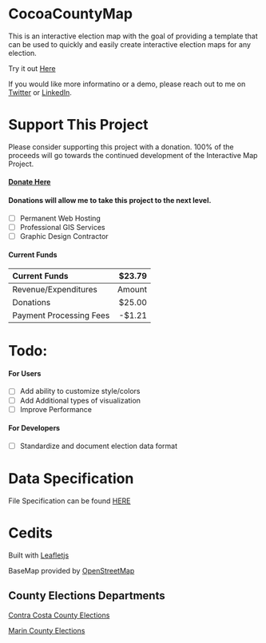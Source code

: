 # CocoaCountyMap
This is an interactive election map with the goal of providing a template that can be used to quickly and easily create interactive election maps for any election.

Try it out [Here](https://spinnernicholas.github.io/CocoaCountyMap/public/index.html)

If you would like more informatino or a demo, please reach out to me on [Twitter](https://twitter.com/NicholasSpinner) or [LinkedIn](https://www.linkedin.com/in/spinnernicholas/).

# Support This Project
Please consider supporting this project with a donation. 100% of the proceeds will go towards the continued development of the Interactive Map Project.

#### [Donate Here](https://www.paypal.com/donate/?hosted_button_id=AGLKLYFWGCUD2)

#### Donations will allow me to take this project to the next level.
- [ ] Permanent Web Hosting
- [ ] Professional GIS Services
- [ ] Graphic Design Contractor

#### Current Funds
Current Funds           | $23.79
:---------------------- | -------:
Revenue/Expenditures    | Amount
Donations               | $25.00
Payment Processing Fees | -$1.21

# Todo:
#### For Users
- [ ] Add ability to customize style/colors
- [ ] Add Additional types of visualization
- [ ] Improve Performance
#### For Developers
- [ ] Standardize and document election data format

# Data Specification
File Specification can be found [HERE](dataSpecification.md)

# Cedits
Built with [Leafletjs](https://leafletjs.com/)

BaseMap provided by [OpenStreetMap](https://www.openstreetmap.org/)

## County Elections Departments
[Contra Costa County Elections](https://www.cocovote.us/)

[Marin County Elections](https://www.marincounty.org/depts/rv)